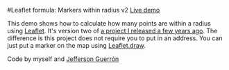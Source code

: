 #Leaflet formula: Markers within radius v2
[Live demo](http://csessig86.github.io/leaflet-markers-within-radius/)

This demo shows how to calculate how many points are within a radius using [Leaflet](http://leafletjs.com/). It's version two of [a project I released a few years ago](https://github.com/csessig86/leaflet-markers-within-radius). The difference is this project does not require you to put in an address. You can just put a marker on the map using [Leaflet.draw](https://github.com/Leaflet/Leaflet.draw).

Code by myself and [Jefferson Guerrón](https://github.com/jagb1007)